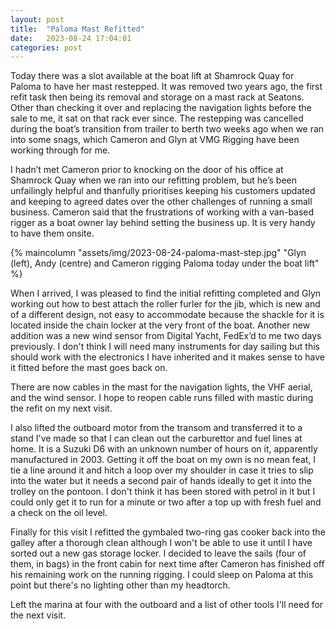 ```yaml
---
layout: post
title:  "Paloma Mast Refitted"
date:   2023-08-24 17:04:01
categories: post
---
```

Today there was a slot available at the boat lift at Shamrock Quay for Paloma to have her mast restepped. It was removed two years ago, the first refit task then being its removal and storage on a mast rack at Seatons. 
Other than checking it over and replacing the navigation lights before the sale to me, it sat on that rack ever since. 
The restepping was cancelled during the boat’s transition from trailer to berth two weeks ago when we ran into some snags, which Cameron and Glyn at VMG Rigging have been working through for me.
<!--more-->
I hadn’t met Cameron prior to knocking on the door of his office at Shamrock Quay when we ran into our refitting problem, but he’s been unfailingly helpful and thanfully prioritises keeping his customers updated and keeping to agreed dates over the other challenges of running a small business. Cameron said that the frustrations of working with a van-based rigger as a boat owner lay behind setting the business up. It is very handy to have them onsite.

{% maincolumn "assets/img/2023-08-24-paloma-mast-step.jpg" "Glyn (left), Andy (centre) and Cameron rigging Paloma today under the boat lift" %}

When I arrived, I was pleased to find the initial refitting completed and Glyn working out how to best attach the roller furler for the jib, which is new and of a different design, not easy to accommodate because the shackle for it is located inside the chain locker at the very front of the boat. Another new addition was a new wind sensor from Digital Yacht, FedEx’d to me two days previously. I don't think I will need many instruments for day sailing but this should
work with the electronics I have inherited and it makes sense to have it fitted before the mast goes back on.

There are now cables in the mast for the navigation lights, the VHF aerial, and the wind sensor. I hope to reopen cable runs filled with mastic during the refit on my next visit.

I also lifted the outboard motor from the transom and transferred it to a stand I've made so that I can clean out the carburettor and fuel lines at home. 
It is a Suzuki D6 with an unknown number of hours on it, apparently manufactured in 2003. Getting it off the boat on my own is no mean feat, I tie a line
around it and hitch a loop over my shoulder in case it tries to slip into the water but it needs a second pair of hands ideally to get it into the trolley
on the pontoon. I don't think it has been stored with petrol in it but I could only get it to run for a minute or two after a top up with fresh fuel and a check on the oil level.

Finally for this visit I refitted the gymbaled two-ring gas cooker back into the galley after a thorough clean although I won't be able to use it until 
I have sorted out a new gas storage locker. I decided to leave the sails (four of them, in bags) in the front cabin for next time after Cameron has finished
off his remaining work on the running rigging. I could sleep on Paloma at this point but there's no lighting other than my headtorch. 

Left the marina at four with the outboard and a list of other tools I'll need for the next visit.

